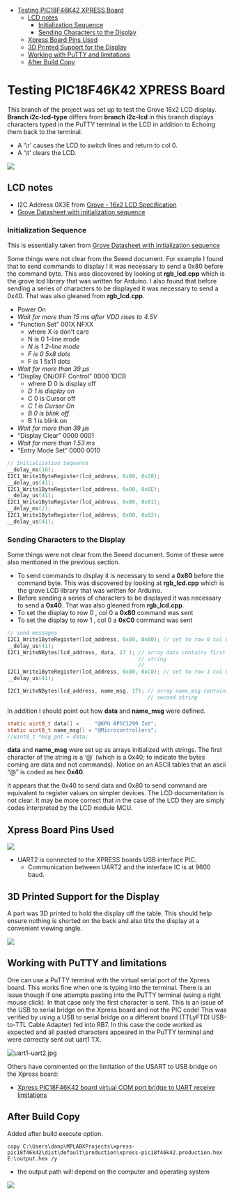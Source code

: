   - [Testing PIC18F46K42 XPRESS
    Board](#testing-pic18f46k42-xpress-board)
      - [LCD notes](#lcd-notes)
          - [Initialization Sequence](#initialization-sequence)
          - [Sending Characters to the
            Display](#sending-characters-to-the-display)
      - [Xpress Board Pins Used](#xpress-board-pins-used)
      - [3D Printed Support for the
        Display](#d-printed-support-for-the-display)
      - [Working with PuTTY and
        limitations](#working-with-putty-and-limitations)
      - [After Build Copy](#after-build-copy)

<!---
use 
pandoc -s --toc -t html5 -c pandocbd.css README.pandoc.md -o index.html

pandoc -s --toc -t gfm README.pandoc.md -o README.md
-->

# Testing PIC18F46K42 XPRESS Board

This branch of the project was set up to test the Grove 16x2 LCD
display. **Branch i2c-lcd-type** differs from **branch i2c-lcd** in this
branch displays characters typed in the PuTTY terminal in the LCD in
addition to Echoing them back to the terminal.

  - A ‘\\r’ causes the LCD to switch lines and return to col 0.
  - A ‘\\t’ clears the LCD.

![](images/lcd-grove.jpg)

## LCD notes

  - I2C Address 0X3E from [Grove - 16x2 LCD
    Specification](https://wiki.seeedstudio.com/Grove-16x2_LCD_Series/#specification)
  - [Grove Datasheet with initialization
    sequence](https://raw.githubusercontent.com/SeeedDocument/Grove-16x2_LCD_Series/master/res/JDH_1804_Datasheet.pdf)

### Initialization Sequence

This is essentially taken from [Grove Datasheet with initialization
sequence](https://raw.githubusercontent.com/SeeedDocument/Grove-16x2_LCD_Series/master/res/JDH_1804_Datasheet.pdf)

Some things were not clear from the Seeed document. For example I found
that to send commands to display I it was necessary to send a 0x80
before the command byte. This was discovered by looking at
**rgb\_lcd.cpp** which is the grove lcd library that was written for
Arduino. I also found that before sending a series of characters to be
displayed it was necessary to send a 0x40. That was also gleaned from
**rgb\_lcd.cpp**.

  - Power On
  - *Wait for more than 15 ms after VDD rises to 4.5V*
  - “Function Set” 001X NFXX
      - where X is don’t care
      - N is 0 1-line mode
      - *N is 1 2-line mode*  
      - *F is 0 5x8 dots*  
      - F is 1 5x11 dots
  - *Wait for more than 39 µs*
  - “Display ON/OFF Control” 0000 1DCB
      - where D 0 is display off
      - *D 1 is display on*
      - C 0 is Cursor off
      - *C 1 is Cursor On*
      - *B 0 is blink off*
      - B 1 is blink on
  - *Wait for more than 39 µs*
  - “Display Clear” 0000 0001
  - *Wait for more than 1.53 ms*
  - “Entry Mode Set” 0000 0010

<!-- end list -->

``` c
// Initialization Sequence
__delay_ms(16); 
I2C1_Write1ByteRegister(lcd_address, 0x80, 0x28);
__delay_us(41);
I2C1_Write1ByteRegister(lcd_address, 0x80, 0x0E);
__delay_us(41);
I2C1_Write1ByteRegister(lcd_address, 0x80, 0x01);
__delay_ms(2); 
I2C1_Write1ByteRegister(lcd_address, 0x80, 0x02);
__delay_us(41);
```

### Sending Characters to the Display

Some things were not clear from the Seeed document. Some of these were
also mentioned in the previous section.

  - To send commands to display it is necessary to send a **0x80**
    before the command byte. This was discovered by looking at
    **rgb\_lcd.cpp** which is the grove LCD library that was written for
    Arduino.
  - Before sending a series of characters to be displayed it was
    necessary to send a **0x40**. That was also gleaned from
    **rgb\_lcd.cpp**.
  - To set the display to row 0 , col 0 a **0x80** command was sent
  - To set the display to row 1 , col 0 a **0xC0** command was sent

<!-- end list -->

``` c
// send messages
I2C1_Write1ByteRegister(lcd_address, 0x80, 0x80); // set to row 0 col 0
__delay_us(41);
I2C1_WriteNBytes(lcd_address, data, 17 ); // array data contains first 
                                          // string
                                          // 
I2C1_Write1ByteRegister(lcd_address, 0x80, 0xC0); // set to row 1 col 0
__delay_us(41);

I2C1_WriteNBytes(lcd_address, name_msg, 17); // array name_msg contains
                                             // second string
```

In addition I should point out how **data** and **name\_msg** were
defined.

``` c
static uint8_t data[] =     "@KPU APSC1299 Int";
static uint8_t name_msg[] = "@Microcontrollers";
//uint8_t *msg_pnt = data;
```

**data** and **name\_msg** were set up as arrays initialized with
strings. The first character of the string is a ‘@’ (which is a 0x40; to
indicate the bytes coming are data and not commands). Notice on an ASCII
tables that an ascii “@” is coded as hex **0x40**.

It appears that the 0x40 to send data and 0x80 to send command are
equivalent to register values on simpler devices. The LCD documentation
is not clear. It may be more correct that in the case of the LCD they
are simply codes interpreted by the LCD module MCU.

## Xpress Board Pins Used

![](images/pins.png)

  - UART2 is connected to the XPRESS boards USB interface PIC.
      - Communication between UART2 and the interface IC is at 9600
        baud.

## 3D Printed Support for the Display

A part was 3D printed to hold the display off the table. This should
help ensure nothing is shorted on the back and also tilts the display at
a convenient viewing angle.

![](images/3D-support.jpg)

## Working with PuTTY and limitations

One can use a PuTTY terminal with the virtual serial port of the Xpress
board. This works fine when one is typing into the terminal. There is an
issue though if one attempts pasting into the PuTTY terminal (using a
right mouse click). In that case only the first character is sent. This
is an issue of the USB to serial bridge on the Xpress board and not the
PIC code\! This was verified by using a USB to serial bridge on a
different board (TTLyFTDI USB-to-TTL Cable Adapter) fed into RB7. In
this case the code worked as expected and all pasted characters appeared
in the PuTTY terminal and were correctly sent out uart1 TX.

![uart1-uart2.jpg](images/uart1-uart2.jpg)

Others have commented on the limitation of the USART to USB bridge on
the Xpress board:

  - [Xpress PIC18F46K42 board virtual COM port bridge to UART receive
    limitations](https://www.microchip.com/forums/m1097510.aspx)

## After Build Copy

Added after build execute option.

    copy C:\Users\danp\MPLABXProjects\xpress-pic18f46k42\dist\default\production\xpress-pic18f46k42.production.hex E:\output.hex /y

  - the output path will depend on the computer and operating system

![](images/after-build.png)
